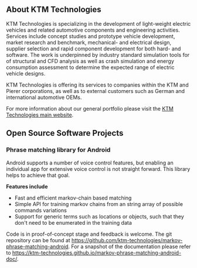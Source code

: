 
## About KTM Technologies

KTM Technologies is specializing in the development of light-weight electric
vehicles and related automotive components and engineering activities. 
Services include concept studies and prototype vehicle development, market 
research and benchmark, mechanical- and electrical design, supplier 
selection and rapid component development for both hard- and software.
The work is underpinned by industry standard simulation tools for
of structural and CFD analysis as well as crash simulation and energy 
consumption assessment to determine the expected range of electric vehicle
designs.

KTM Technologies is offering its services to companies within the KTM and
Pierer corporations, as well as to external customers such as German and
international automotive OEMs.

For more information about our general portfolio please visit the <a href="https://www.ktm-technologies.com">KTM Technologies main website</a>.

## Open Source Software Projects

### Phrase matching library for Android

Android supports a number of voice control features, but enabling an individual app for extensive voice control is not straight forward. This library helps to achieve that goal.

**Features include**

* Fast and efficient markov-chain based matching
* Simple API for training markov chains from an string array of possible commands variations
* Support for generic terms such as locations or objects, such that they don't need to be enumerated in the training data

Code is in proof-of-concept stage and feedback is welcome. The git repository can be found at <a href="https://github.com/ktm-technologies/markov-phrase-matching-android">https://github.com/ktm-technologies/markov-phrase-matching-android</a>. For a snapshot of the documentation please refer to <a href="https://ktm-technologies.github.io/markov-phrase-matching-android-doc/">https://ktm-technologies.github.io/markov-phrase-matching-android-doc/</a>.
